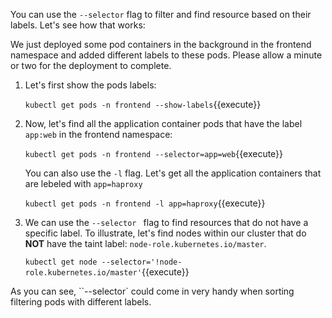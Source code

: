 You can use the `--selector` flag to filter and find resource based on their labels. Let's see how that works:

We just deployed some pod containers in the background in the frontend namespace and added different labels to these pods. Please allow a minute or two for the deployment to complete.

1. Let's first show  the pods labels:

    `kubectl get pods -n frontend --show-labels`{{execute}}
 
2. Now, let's  find all the application container pods that have the label `app:web` in the frontend namespace:
   
    `kubectl get pods -n frontend --selector=app=web`{{execute}} 

    You can also use the `-l` flag. Let's get all the application containers that are lebeled with `app=haproxy`

    `kubectl get pods -n frontend -l app=haproxy`{{execute}}
   
3. We can use the `--selector ` flag to find resources that do not have a specific label. To illustrate, let's find nodes within our cluster that do **NOT** have the taint label: `node-role.kubernetes.io/master`. 

   
   `kubectl get node --selector='!node-role.kubernetes.io/master'`{{execute}}


As you can see, ``--selector` could come in very handy when sorting filtering pods with different labels.
